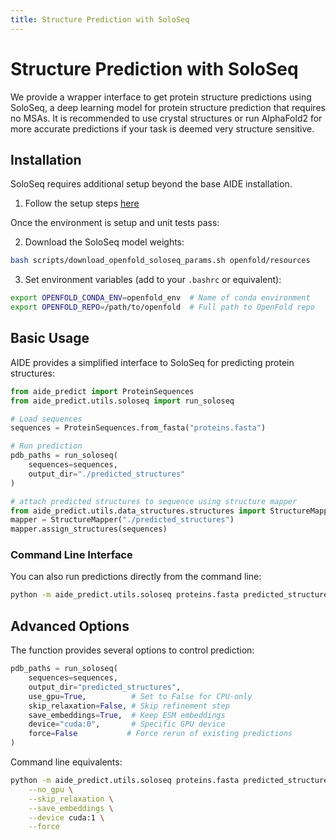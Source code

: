 ```yaml
---
title: Structure Prediction with SoloSeq
---
```


# Structure Prediction with SoloSeq

We provide a wrapper interface to get protein structure predictions using SoloSeq, a deep learning model for protein structure prediction that requires no MSAs. It is recommended to use crystal structures or run AlphaFold2 for more accurate predictions if your task is deemed very structure sensitive.

## Installation

SoloSeq requires additional setup beyond the base AIDE installation. 

1. Follow the setup steps [here](https://openfold.readthedocs.io/en/latest/Installation.html)

Once the environment is setup and unit tests pass:

2. Download the SoloSeq model weights:
```bash
bash scripts/download_openfold_soloseq_params.sh openfold/resources
```

3. Set environment variables (add to your `.bashrc` or equivalent):
```bash
export OPENFOLD_CONDA_ENV=openfold_env  # Name of conda environment
export OPENFOLD_REPO=/path/to/openfold  # Full path to OpenFold repo
```

## Basic Usage

AIDE provides a simplified interface to SoloSeq for predicting protein structures:

```python
from aide_predict import ProteinSequences
from aide_predict.utils.soloseq import run_soloseq

# Load sequences
sequences = ProteinSequences.from_fasta("proteins.fasta")

# Run prediction
pdb_paths = run_soloseq(
    sequences=sequences,
    output_dir="./predicted_structures"
)

# attach predicted structures to sequence using structure mapper
from aide_predict.utils.data_structures.structures import StructureMapper
mapper = StructureMapper("./predicted_structures")
mapper.assign_structures(sequences)
```

### Command Line Interface

You can also run predictions directly from the command line:

```bash
python -m aide_predict.utils.soloseq proteins.fasta predicted_structures
```

## Advanced Options

The function provides several options to control prediction:

```python
pdb_paths = run_soloseq(
    sequences=sequences,
    output_dir="predicted_structures",
    use_gpu=True,          # Set to False for CPU-only
    skip_relaxation=False, # Skip refinement step
    save_embeddings=True,  # Keep ESM embeddings
    device="cuda:0",       # Specific GPU device
    force=False           # Force rerun of existing predictions
)
```

Command line equivalents:

```bash
python -m aide_predict.utils.soloseq proteins.fasta predicted_structures \
    --no_gpu \
    --skip_relaxation \
    --save_embeddings \
    --device cuda:1 \
    --force
```
